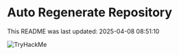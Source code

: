 # Auto Regenerate Repository

This README was last updated: 2025-04-08 08:51:10

 ![TryHackMe](https://tryhackme.com/badge/533634)